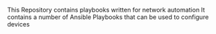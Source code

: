 This Repository contains playbooks written for network automation
It contains a number of Ansible Playbooks that can be used to configure devices